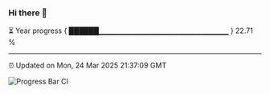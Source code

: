 ### Hi there 👋

⏳ Year progress { ██████▁▁▁▁▁▁▁▁▁▁▁▁▁▁▁▁▁▁▁▁▁▁▁▁ } 22.71 %

---

⏰ Updated on Mon, 24 Mar 2025 21:37:09 GMT

![Progress Bar CI](https://github.com/IshwaranRudhara/GIT-ACTION/workflows/Progress%20Bar%20CI/badge.svg)
